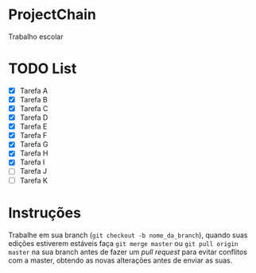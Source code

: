 # ProjectChain
Trabalho escolar

# TODO List

- [X] Tarefa A
- [X] Tarefa B
- [X] Tarefa C
- [X] Tarefa D
- [X] Tarefa E
- [X] Tarefa F
- [X] Tarefa G
- [X] Tarefa H
- [X] Tarefa I
- [ ] Tarefa J
- [ ] Tarefa K

# Instruções

Trabalhe em sua branch (`git checkout -b nome_da_branch`), quando suas edições estiverem estáveis faça `git merge master` ou `git pull origin master` na sua branch antes de fazer um *pull request* para evitar conflitos com a master, obtendo as novas alterações antes de enviar as suas.

